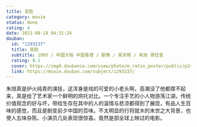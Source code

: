 ```yaml
---
title: 变脸
category: movie
status: done
rating: 4
date: 2021-08-18 04:31:24
douban:
  id: "1293237"
  title: 变脸
  subtitle: 1995 / 中国大陆 中国香港 / 剧情 / 吴天明 / 朱旭 周任莹
  rating: 9.1
  cover: https://img9.doubanio.com/view/photo/m_ratio_poster/public/p2440233036.jpg
  link: https://movie.douban.com/subject/1293237/
---
```


朱旭真是炉火纯青的演技，这浑身是戏的可爱的小老头啊，高潮没了他都撑不起来，真是给了艺术家一个鲜明的烘托对比。一个专注手艺的小人物游荡江湖，传统价值观念的好与坏，带给生存在其中的人的温情与悲凉都得到了展现，有品人生百味的感觉，而且是剧变前夕中国的百味。不太明显的行将就木的末世之大背景，也使人五味杂陈。小演员几处表现很惊喜。竟然是部全球上映过的电影。